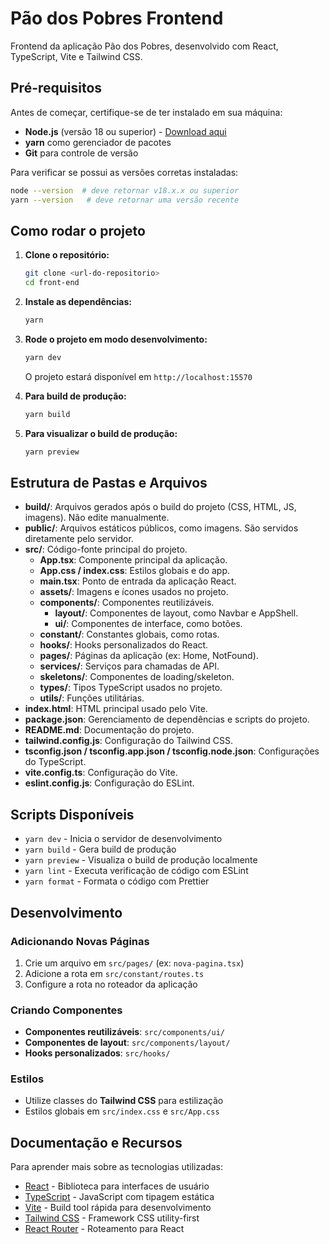 # Pão dos Pobres Frontend

Frontend da aplicação Pão dos Pobres, desenvolvido com React, TypeScript, Vite e Tailwind CSS.

## Pré-requisitos

Antes de começar, certifique-se de ter instalado em sua máquina:

- **Node.js** (versão 18 ou superior) - [Download aqui](https://nodejs.org/)
- **yarn** como gerenciador de pacotes
- **Git** para controle de versão

Para verificar se possui as versões corretas instaladas:

```bash
node --version  # deve retornar v18.x.x ou superior
yarn --version   # deve retornar uma versão recente
```

## Como rodar o projeto

1. **Clone o repositório:**

   ```bash
   git clone <url-do-repositorio>
   cd front-end
   ```

2. **Instale as dependências:**

   ```bash
   yarn
   ```

3. **Rode o projeto em modo desenvolvimento:**

   ```bash
   yarn dev
   ```

   O projeto estará disponível em `http://localhost:15570`

4. **Para build de produção:**

   ```bash
   yarn build
   ```

5. **Para visualizar o build de produção:**
   ```bash
   yarn preview
   ```

## Estrutura de Pastas e Arquivos

- **build/**: Arquivos gerados após o build do projeto (CSS, HTML, JS, imagens). Não edite manualmente.
- **public/**: Arquivos estáticos públicos, como imagens. São servidos diretamente pelo servidor.
- **src/**: Código-fonte principal do projeto.
  - **App.tsx**: Componente principal da aplicação.
  - **App.css / index.css**: Estilos globais e do app.
  - **main.tsx**: Ponto de entrada da aplicação React.
  - **assets/**: Imagens e ícones usados no projeto.
  - **components/**: Componentes reutilizáveis.
    - **layout/**: Componentes de layout, como Navbar e AppShell.
    - **ui/**: Componentes de interface, como botões.
  - **constant/**: Constantes globais, como rotas.
  - **hooks/**: Hooks personalizados do React.
  - **pages/**: Páginas da aplicação (ex: Home, NotFound).
  - **services/**: Serviços para chamadas de API.
  - **skeletons/**: Componentes de loading/skeleton.
  - **types/**: Tipos TypeScript usados no projeto.
  - **utils/**: Funções utilitárias.
- **index.html**: HTML principal usado pelo Vite.
- **package.json**: Gerenciamento de dependências e scripts do projeto.
- **README.md**: Documentação do projeto.
- **tailwind.config.js**: Configuração do Tailwind CSS.
- **tsconfig.json / tsconfig.app.json / tsconfig.node.json**: Configurações do TypeScript.
- **vite.config.ts**: Configuração do Vite.
- **eslint.config.js**: Configuração do ESLint.

## Scripts Disponíveis

- `yarn dev` - Inicia o servidor de desenvolvimento
- `yarn build` - Gera build de produção
- `yarn preview` - Visualiza o build de produção localmente
- `yarn lint` - Executa verificação de código com ESLint
- `yarn format` - Formata o código com Prettier

## Desenvolvimento

### Adicionando Novas Páginas

1. Crie um arquivo em `src/pages/` (ex: `nova-pagina.tsx`)
2. Adicione a rota em `src/constant/routes.ts`
3. Configure a rota no roteador da aplicação

### Criando Componentes

- **Componentes reutilizáveis**: `src/components/ui/`
- **Componentes de layout**: `src/components/layout/`
- **Hooks personalizados**: `src/hooks/`

### Estilos

- Utilize classes do **Tailwind CSS** para estilização
- Estilos globais em `src/index.css` e `src/App.css`

## Documentação e Recursos

Para aprender mais sobre as tecnologias utilizadas:

- [React](https://react.dev/) - Biblioteca para interfaces de usuário
- [TypeScript](https://www.typescriptlang.org/) - JavaScript com tipagem estática
- [Vite](https://vitejs.dev/) - Build tool rápida para desenvolvimento
- [Tailwind CSS](https://tailwindcss.com/) - Framework CSS utility-first
- [React Router](https://reactrouter.com/) - Roteamento para React
